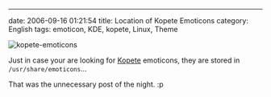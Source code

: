 ---
date: 2006-09-16 01:21:54
title: Location of Kopete Emoticons
category: English
tags: emoticon, KDE, kopete, Linux, Theme

![kopete-emoticons](/uploads/2006/kopete-emoticons.png)

Just in case your are looking for [Kopete](http://kopete.kde.org) emoticons, they are stored in `/usr/share/emoticons`...

That was the unnecessary post of the night. :p
